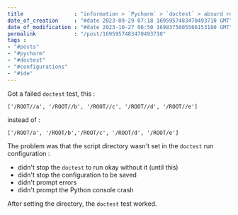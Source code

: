 ```yaml
---
title                : "information > `Pycharm` > `doctest` > absurd result"
date_of_creation     : "#date 2023-09-29 07:18 1695957483470493710 GMT"
date_of_modification : "#date 2023-10-27 06:50 1698375005566153180 GMT"
permalink            : "/post/1695957483470493710"
tags :
- "#posts"
- "#pycharm"
- "#doctest"
- "#configurations"
- "#ide"
---
```


Got a failed `doctest` test, this :

`['/ROOT//a', '/ROOT//b', '/ROOT//c', '/ROOT//d', '/ROOT//e']`

instead of :

`['/ROOT/a', '/ROOT/b','/ROOT/c', '/ROOT/d', '/ROOT/e']`

The problem was that the script directory wasn't set in the `doctest` run configuration : 
- didn't stop the `doctest` to run okay without it (until this)
- didn't stop the configuration to be saved
- didn't prompt errors 
- didn't prompt the Python console crash

After setting the directory, the `doctest` test worked.
